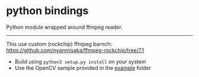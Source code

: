 # python bindings
Python module wrapped around ffmpeg reader.

---

This use custom (rockchip) ffmpeg barnch: https://github.com/nyanmisaka/ffmpeg-rockchip/tree/7.1

* Build using ```python3 setup.py install``` on your system
* Use the OpenCV sample provided in the [example](example) folder
